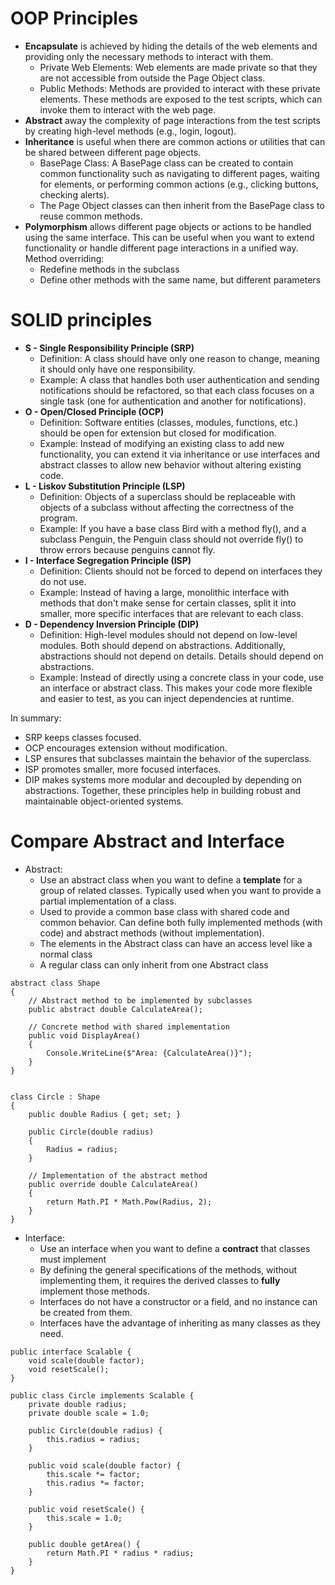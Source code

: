 # OOP Principles
- **Encapsulate**  is achieved by hiding the details of the web elements and providing only the necessary methods to interact with them.
  - Private Web Elements: Web elements are made private so that they are not accessible from outside the Page Object class.
  - Public Methods: Methods are provided to interact with these private elements. These methods are exposed to the test scripts, which can invoke them to interact with the web page.
- **Abstract** away the complexity of page interactions from the test scripts by creating high-level methods (e.g., login, logout).
- **Inheritance** is useful when there are common actions or utilities that can be shared between different page objects.
  - BasePage Class: A BasePage class can be created to contain common functionality such as navigating to different pages, waiting for elements, or performing common actions (e.g., clicking buttons, checking alerts).
  - The Page Object classes can then inherit from the BasePage class to reuse common methods.
- **Polymorphism** allows different page objects or actions to be handled using the same interface. This can be useful when you want to extend functionality or handle different page interactions in a unified way. Method overriding:
  - Redefine methods in the subclass
  - Define other methods with the same name, but different parameters
 
# SOLID principles
- **S - Single Responsibility Principle (SRP)**
  - Definition: A class should have only one reason to change, meaning it should only have one responsibility.
  - Example: A class that handles both user authentication and sending notifications should be refactored, so that each class focuses on a single task (one for authentication and another for notifications).
- **O - Open/Closed Principle (OCP)**
  - Definition: Software entities (classes, modules, functions, etc.) should be open for extension but closed for modification.
  - Example: Instead of modifying an existing class to add new functionality, you can extend it via inheritance or use interfaces and abstract classes to allow new behavior without altering existing code.
- **L - Liskov Substitution Principle (LSP)**
  - Definition: Objects of a superclass should be replaceable with objects of a subclass without affecting the correctness of the program.
  - Example: If you have a base class Bird with a method fly(), and a subclass Penguin, the Penguin class should not override fly() to throw errors because penguins cannot fly.
- **I - Interface Segregation Principle (ISP)**
  - Definition: Clients should not be forced to depend on interfaces they do not use.
  - Example: Instead of having a large, monolithic interface with methods that don't make sense for certain classes, split it into smaller, more specific interfaces that are relevant to each class.
- **D - Dependency Inversion Principle (DIP)**
  - Definition: High-level modules should not depend on low-level modules. Both should depend on abstractions. Additionally, abstractions should not depend on details. Details should depend on abstractions.
  - Example: Instead of directly using a concrete class in your code, use an interface or abstract class. This makes your code more flexible and easier to test, as you can inject dependencies at runtime.

In summary:
- SRP keeps classes focused.
- OCP encourages extension without modification.
- LSP ensures that subclasses maintain the behavior of the superclass.
- ISP promotes smaller, more focused interfaces.
- DIP makes systems more modular and decoupled by depending on abstractions.
Together, these principles help in building robust and maintainable object-oriented systems.

# Compare Abstract and Interface
- Abstract:
  - Use an abstract class when you want to define a **template** for a group of related classes. Typically used when you want to provide a partial implementation of a class.
  - Used to provide a common base class with shared code and common behavior. Can define both fully implemented methods (with code) and abstract methods (without implementation).
  - The elements in the Abstract class can have an access level like a normal class
  - A regular class can only inherit from one Abstract class

```
abstract class Shape
{
    // Abstract method to be implemented by subclasses
    public abstract double CalculateArea();

    // Concrete method with shared implementation
    public void DisplayArea()
    {
        Console.WriteLine($"Area: {CalculateArea()}");
    }
}


class Circle : Shape
{
    public double Radius { get; set; }

    public Circle(double radius)
    {
        Radius = radius;
    }

    // Implementation of the abstract method
    public override double CalculateArea()
    {
        return Math.PI * Math.Pow(Radius, 2);
    }
}

```

- Interface:
  - Use an interface when you want to define a **contract** that classes must implement
  - By defining the general specifications of the methods, without implementing them, it requires the derived classes to **fully** implement those methods.
  - Interfaces do not have a constructor or a field, and no instance can be created from them.
  - Interfaces have the advantage of inheriting as many classes as they need.

```
public interface Scalable {
    void scale(double factor);
    void resetScale();
}

public class Circle implements Scalable {
    private double radius;
    private double scale = 1.0;

    public Circle(double radius) {
        this.radius = radius;
    }

    public void scale(double factor) {
        this.scale *= factor;
        this.radius *= factor;
    }

    public void resetScale() {
        this.scale = 1.0;
    }

    public double getArea() {
        return Math.PI * radius * radius;
    }
}
```
